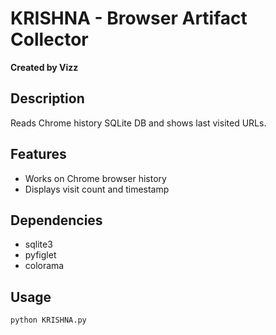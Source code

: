 # KRISHNA - Browser Artifact Collector
**Created by Vizz**

## Description
Reads Chrome history SQLite DB and shows last visited URLs.

## Features
- Works on Chrome browser history
- Displays visit count and timestamp

## Dependencies
- sqlite3
- pyfiglet
- colorama

## Usage
```bash
python KRISHNA.py
```